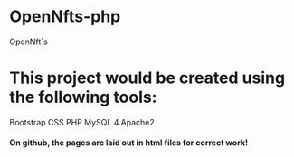 # OpenNfts-php
OpenNft`s

# This project would be created using the following tools:

Bootstrap CSS
PHP
MySQL 4.Apache2
#### On github, the pages are laid out in html files for correct work!
